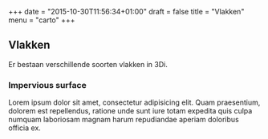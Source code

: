 +++
date = "2015-10-30T11:56:34+01:00"
draft = false
title = "Vlakken"
menu = "carto"
+++

Vlakken
-------

Er bestaan verschillende soorten vlakken in 3Di.

<div class="panel panel-default">
  <div class="panel-heading">
    <h3 class="panel-title">Impervious surface</h3>
  </div>
  <div class="panel-body">
    Lorem ipsum dolor sit amet, consectetur adipisicing elit. Quam praesentium, dolorem est repellendus, ratione unde sunt iure totam expedita quis culpa numquam laboriosam magnam harum repudiandae aperiam doloribus officia ex.
  </div>
</div>
